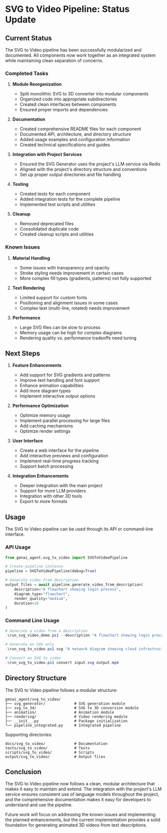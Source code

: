 # SVG to Video Pipeline: Status Update

## Current Status

The SVG to Video pipeline has been successfully modularized and documented. All components now work together as an integrated system while maintaining clean separation of concerns.

### Completed Tasks

1. **Module Reorganization**
   - Split monolithic SVG to 3D converter into modular components
   - Organized code into appropriate subdirectories
   - Created clean interfaces between components
   - Ensured proper imports and dependencies

2. **Documentation**
   - Created comprehensive README files for each component
   - Documented API, architecture, and directory structure
   - Added usage examples and configuration information
   - Created technical specifications and guides

3. **Integration with Project Services**
   - Ensured the SVG Generator uses the project's LLM service via Redis
   - Aligned with the project's directory structure and conventions
   - Set up proper output directories and file handling

4. **Testing**
   - Created tests for each component
   - Added integration tests for the complete pipeline
   - Implemented test scripts and utilities

5. **Cleanup**
   - Removed deprecated files
   - Consolidated duplicate code
   - Created cleanup scripts and utilities

### Known Issues

1. **Material Handling**
   - Some issues with transparency and opacity
   - Stroke styling needs improvement in certain cases
   - More complex fill types (gradients, patterns) not fully supported

2. **Text Rendering**
   - Limited support for custom fonts
   - Positioning and alignment issues in some cases
   - Complex text (multi-line, rotated) needs improvement

3. **Performance**
   - Large SVG files can be slow to process
   - Memory usage can be high for complex diagrams
   - Rendering quality vs. performance tradeoffs need tuning

## Next Steps

1. **Feature Enhancements**
   - Add support for SVG gradients and patterns
   - Improve text handling and font support
   - Enhance animation capabilities
   - Add more diagram types
   - Implement interactive output options

2. **Performance Optimization**
   - Optimize memory usage
   - Implement parallel processing for large files
   - Add caching mechanisms
   - Optimize render settings

3. **User Interface**
   - Create a web interface for the pipeline
   - Add interactive previews and configuration
   - Implement real-time progress tracking
   - Support batch processing

4. **Integration Enhancements**
   - Deeper integration with the main project
   - Support for more LLM providers
   - Integration with other 3D tools
   - Export to more formats

## Usage

The SVG to Video pipeline can be used through its API or command-line interface.

### API Usage

```python
from genai_agent.svg_to_video import SVGToVideoPipeline

# Create pipeline instance
pipeline = SVGToVideoPipeline(debug=True)

# Generate video from description
output_files = await pipeline.generate_video_from_description(
    description="A flowchart showing login process",
    diagram_type="flowchart",
    render_quality="medium",
    duration=10
)
```

### Command Line Usage

```powershell
# Generate a video from a description
.\run_svg_video_demo.ps1 --description "A flowchart showing login process" --quality low

# Generate an SVG only
.\run_svg_to_video.ps1 svg "A network diagram showing cloud infrastructure" output.svg

# Convert an SVG to video
.\run_svg_to_video.ps1 convert input.svg output.mp4
```

## Directory Structure

The SVG to Video pipeline follows a modular structure:

```
genai_agent/svg_to_video/
├── svg_generator/             # SVG generation module
├── svg_to_3d/                 # SVG to 3D conversion module
├── animation/                 # Animation module
├── rendering/                 # Video rendering module
├── __init__.py                # Package initialization
└── pipeline_integrated.py     # Integrated pipeline
```

Supporting directories:

```
docs/svg_to_video/             # Documentation
tests/svg_to_video/            # Tests
scripts/svg_to_video/          # Scripts
output/svg_to_video/           # Output files
```

## Conclusion

The SVG to Video pipeline now follows a clean, modular architecture that makes it easy to maintain and extend. The integration with the project's LLM service ensures consistent use of language models throughout the project, and the comprehensive documentation makes it easy for developers to understand and use the pipeline.

Future work will focus on addressing the known issues and implementing the planned enhancements, but the current implementation provides a solid foundation for generating animated 3D videos from text descriptions.
